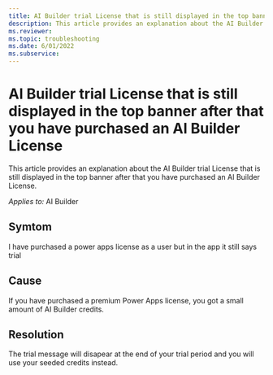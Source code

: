 ```yaml
---
title: AI Builder trial License that is still displayed in the top banner after that you have purchased an AI Builder License
description: This article provides an explanation about the AI Builder trial License after being purchased
ms.reviewer: 
ms.topic: troubleshooting
ms.date: 6/01/2022
ms.subservice: 
---
```


# AI Builder trial License that is still displayed in the top banner after that you have purchased an AI Builder License

This article provides an explanation about the AI Builder trial License that is still displayed in the top banner after that you have purchased an AI Builder License.

_Applies to:_ AI Builder


## Symtom

I have purchased a power apps license as a user but in the app it still says trial

## Cause

If you have purchased a premium Power Apps license, you got a small amount of AI Builder credits.

## Resolution

The trial message will disapear at the end of your trial period and you will use your seeded credits instead.



